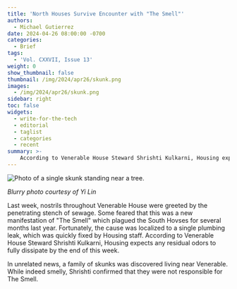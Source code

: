 ```yaml
---
title: 'North Houses Survive Encounter with "The Smell"'
authors:
  - Michael Gutierrez
date: 2024-04-26 08:00:00 -0700
categories:
  - Brief
tags:
  - 'Vol. CXXVII, Issue 13'
weight: 0
show_thumbnail: false
thumbnail: /img/2024/apr26/skunk.png
images:
  - /img/2024/apr26/skunk.png
sidebar: right
toc: false
widgets:
  - write-for-the-tech
  - editorial
  - taglist
  - categories
  - recent
summary: >-
    According to Venerable House Steward Shrishti Kulkarni, Housing expects any residual odors to fully dissipate by the end of this week.
---
```


![Photo of a single skunk standing near a tree.](/img/2024/apr26/skunk.png)

*Blurry photo courtesy of Yi Lin*

Last week, nostrils throughout Venerable House were greeted by the penetrating stench of sewage. Some feared that this was a new manifestation of "The Smell" which plagued the South Hovses for several months last year. Fortunately, the cause was localized to a single plumbing leak, which was quickly fixed by Housing staff. According to Venerable House Steward Shrishti Kulkarni, Housing expects any residual odors to fully dissipate by the end of this week.

In unrelated news, a family of skunks was discovered living near Venerable. While indeed smelly, Shrishti confirmed that they were not responsible for The Smell.